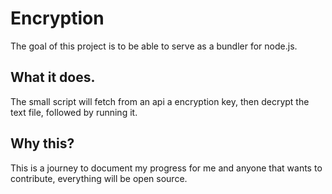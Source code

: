 # Encryption
The goal of this project is to be able to serve as a bundler for node.js. 

## What it does.
The small script will fetch from an api a encryption key, then decrypt the text file, followed by running it.

## Why this?
This is a journey to document my progress for me and anyone that wants to contribute, everything will be open source.

